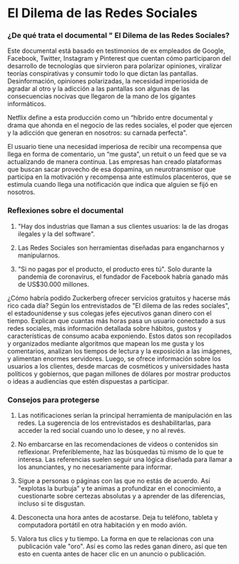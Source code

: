 # **El Dilema de las Redes Sociales**

### ¿De qué trata el documental " El Dilema de las Redes Sociales?

Este documental está basado en testimonios de ex empleados de Google, Facebook, Twitter, Instagram y Pinterest que cuentan cómo participaron del desarrollo de tecnologías que sirvieron para polarizar opiniones, viralizar teorías conspirativas y consumir todo lo que dictan las pantallas.
Desinformación, opiniones polarizadas, la necesidad imperiosida de agradar al otro y la adicción a las pantallas son algunas de las consecuencias nocivas que llegaron de la mano de los gigantes informáticos.

Netflix define a esta producción como un “híbrido entre documental y drama que ahonda en el negocio de las redes sociales, el poder que ejercen y la adicción que generan en nosotros: su carnada perfecta".

El usuario tiene una necesidad imperiosa de recibir una recompensa que llega en forma de comentario, un “me gusta”, un retuit o un feed que se va actualizando de manera continua. Las empresas han creado plataformas que buscan sacar provecho de esa dopamina, un neurotransmisor que participa en la motivación y recompensa ante estímulos placenteros, que se estimula cuando llega una notificación que indica que alguien se fijó en nosotros.

### Reflexiones sobre el documental

1. "Hay dos industrias que llaman a sus clientes usuarios: la de las drogas ilegales y la del software".

2. Las Redes Sociales son herramientas diseñadas para engancharnos y manipularnos.
 
3. "Si no pagas por el producto, el producto eres tú". Solo durante la pandemia de coronavirus, el fundador de Facebook habría ganado más de US$30.000 millones.

  ¿Cómo habría podido Zuckerberg ofrecer servicios gratuitos y hacerse más rico cada día?
  Según los entrevistados de "El dilema de las redes sociales", el estadounidense y sus colegas jefes ejecutivos ganan dinero con el tiempo.
  Explican que cuantas más horas pasa un usuario conectado a sus redes sociales, más información detallada sobre hábitos, gustos y características de consumo acaba exponiendo.
  Estos datos son recopilados y organizados mediante algoritmos que mapean los me gusta y los comentarios, analizan los tiempos de lectura y la exposición a las imágenes, y alimentan enormes servidores.
  Luego, se ofrece información sobre los usuarios a los clientes, desde marcas de cosméticos y universidades hasta políticos y gobiernos, que pagan millones de dólares por mostrar productos o ideas a audiencias que estén dispuestas a participar.

### Consejos para protegerse

1. Las notificaciones serían la principal herramienta de manipulación en las redes. La sugerencia de los entrevistados es deshabilitarlas, para acceder la red social cuando uno lo desee, y no al revés.

2. No embarcarse en las recomendaciones de videos o contenidos sin reflexionar. Preferiblemente, haz las búsquedas tú mismo de lo que te interesa. Las referencias suelen seguir una lógica diseñada para llamar a los anunciantes, y no necesariamente para informar.

3. Sigue a personas o páginas con las que no estás de acuerdo. Así "explotas la burbuja" y te animas a profundizar en el conocimiento, a cuestionarte sobre certezas absolutas y a aprender de las diferencias, incluso si te disgustan.

4. Desconecta una hora antes de acostarse. Deja tu teléfono, tableta y computadora portátil en otra habitación y en modo avión.

5. Valora tus clics y tu tiempo. La forma en que te relacionas con una publicación vale "oro". Así es como las redes ganan dinero, así que ten esto en cuenta antes de hacer clic en un anuncio o publicación.

